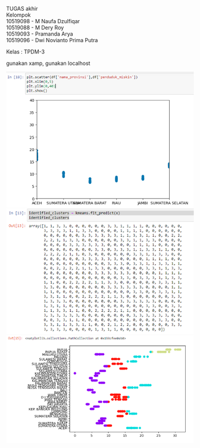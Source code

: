 TUGAS akhir</br>
Kelompok</br>
10519098 - M Naufa Dzulfiqar</br>
10519088 - M Dery Roy</br>
10519093 - Pramanda Arya</br>
10519096 - Dwi Novianto Prima Putra</br>

Kelas   : TPDM-3

gunakan xamp, gunakan localhost

![1](1.png)
![2](2.png)
![3](3.png)
